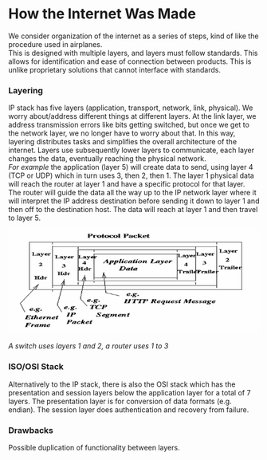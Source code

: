 # How the Internet Was Made
We consider organization of the internet as a series of steps, kind of like the procedure used in airplanes.  
This is designed with multiple layers, and layers must follow standards. This allows for identification and ease of connection between products. This is unlike proprietary solutions that cannot interface with standards.  

### Layering
IP stack has five layers (application, transport, network, link, physical). We worry about/address different things at different layers. At the link layer, we address transmission errors like bits getting switched, but once we get to the network layer, we no longer have to worry about that. In this way, layering distributes tasks and simplifies the overall architecture of the internet. Layers use subsequently lower layers to communicate, each layer changes the data, eventually reaching the physical network.  
*For example* the application (layer 5) will create data to send, using layer 4 (TCP or UDP) which in turn uses 3, then 2, then 1. The layer 1 physical data will reach the router at layer 1 and have a specific protocol for that layer. The router will guide the data all the way up to the IP network layer where it will interpret the IP address destination before sending it down to layer 1 and then off to the destination host. The data will reach at layer 1 and then travel to layer 5.  

![enveloping](https://github.com/lukechn99/github-quickstart/blob/master/4211/res/layers.PNG)

*A switch uses layers 1 and 2, a router uses 1 to 3*  

### ISO/OSI Stack
Alternatively to the IP stack, there is also the OSI stack which has the presentation and session layers below the application layer for a total of 7 layers. The presentation layer is for conversion of data formats (e.g. endian). The session layer does authentication and recovery from failure.  

### Drawbacks
Possible duplication of functionality between layers.  
